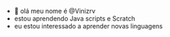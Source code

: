 - 👋 olá meu nome é @Vinizrv
- estou aprendendo Java scripts e Scratch
- eu estou interessado a aprender novas linguagens 



